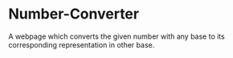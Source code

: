 # Number-Converter
A webpage which converts the given number with any base to its corresponding representation in other base.
